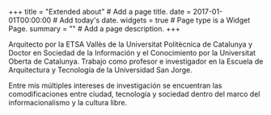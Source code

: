 +++
title = "Extended about"  # Add a page title.
date = 2017-01-01T00:00:00  # Add today's date.
widgets = true  # Page type is a Widget Page.
summary = ""  # Add a page description.
+++

Arquitecto por la ETSA Vallès de la Universitat Politècnica de Catalunya y Doctor en Sociedad de la Información y el Conocimiento por la Universitat Oberta de Catalunya. Trabajo como profesor e investigador en la Escuela de Arquitectura y Tecnología de la Universidad San Jorge.

Entre mis múltiples intereses de investigación se encuentran las comodificaciones entre ciudad, tecnología y sociedad dentro del marco del informacionalismo y la cultura libre.
